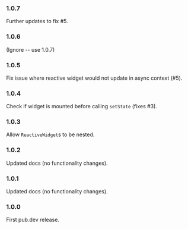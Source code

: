 ### 1.0.7

Further updates to fix #5.

### 1.0.6

(Ignore -- use 1.0.7)

### 1.0.5

Fix issue where reactive widget would not update in async context (#5).

### 1.0.4

Check if widget is mounted before calling `setState` (fixes #3).

### 1.0.3

Allow `ReactiveWidget`s to be nested.

### 1.0.2

Updated docs (no functionality changes).

### 1.0.1

Updated docs (no functionality changes).

### 1.0.0

First pub.dev release.